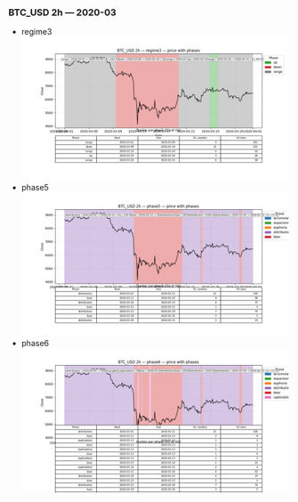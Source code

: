 ### BTC_USD 2h — 2020-03

- regime3
![BTC_USD_2h_regime3_2020-03_phase_price.png](outputs/fourier/phase_monthly/BTC_USD/2h/2020/2020-03/BTC_USD_2h_regime3_2020-03_phase_price.png)
- phase5
![BTC_USD_2h_phase5_2020-03_phase_price.png](outputs/fourier/phase_monthly/BTC_USD/2h/2020/2020-03/BTC_USD_2h_phase5_2020-03_phase_price.png)
- phase6
![BTC_USD_2h_phase6_2020-03_phase_price.png](outputs/fourier/phase_monthly/BTC_USD/2h/2020/2020-03/BTC_USD_2h_phase6_2020-03_phase_price.png)